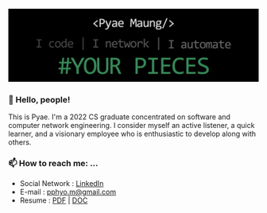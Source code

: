![About Me](readme_header.png)

### 👋 Hello, people!

This is Pyae. I'm a 2022 CS graduate concentrated on software and computer network engineering. I consider myself an active listener, a quick learner, and a visionary employee who is enthusiastic to develop along with others. 


### 📫 How to reach me: ...

- Social Network : [LinkedIn](https://www.linkedin.com/in/pyaephyomaung/)
- E-mail : pphyo.m@gmail.com
- Resume : [PDF](https://mega.nz/file/H0xlEQIK#K_GWbkM6gE_yKqAlvFASF2A0uDrpzsV5gJewzvLfqmQ) | [DOC](https://mega.nz/file/X4QkGBzS#NQiXS-NLfpelpirsurU0lthfD94DxX25xO0W6QlDC9I)
    
<!--
**pphyom/pphyom** is a ✨ _special_ ✨ repository because its `README.md` (this file) appears on your GitHub profile.

Here are some ideas to get you started:

- 🔭 I’m currently working on ...
- 🌱 I’m currently learning ...
- 👯 I’m looking to collaborate on ...
- 🤔 I’m looking for help with ...
- 💬 Ask me about ...
- 📫 How to reach me: ...
- 😄 Pronouns: ...
- ⚡ Fun fact: ...
-->
